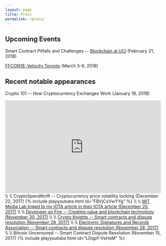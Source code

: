```yaml
---
layout: page
title: Press
permalink: /press/
---
```

## Upcoming Events

Smart Contract Pitfalls and Challenges -- [Blockchain at UCI](https://www.blockchainuci.com) (February 21, 2018)

[FFCON18: Velocity Toronto](http://fintechandfunding.com/) (March 5-6, 2018)

## Recent notable appearances

Crypto 101 -- How Cryptocurrency Exchanges Work (January 18, 2018)
<iframe width="100%" height="300" scrolling="no" frameborder="no" allow="autoplay" src="https://w.soundcloud.com/player/?url=https%3A//api.soundcloud.com/tracks/385876076&amp;color=%23ff5500&amp;auto_play=false&amp;hide_related=false&amp;show_comments=true&amp;show_user=true&amp;show_reposts=false&amp;show_teaser=true&amp;visual=true"></iframe>
\\
\\
CryptoSpendthrift -- Cryptocurrency price volatility locking (December 22, 2017)
{% include playyoutube.html id="FBVjCxVwYYg" %}
\\
\\
<a href='https://www.media.mit.edu/posts/iota-response/'>MIT Media Lab linked to my IOTA article in their IOTA article (December 20, 2017)</a>
\\
\\
<a href='http://developeronfire.com/podcast/episode-291-daniel-rice-winning-horses'>Developer on Fire -- Creating value and blockchain technology (November 30, 2017)</a>
\\
\\
<a href='http://cryptoknights.io/episode-23/'>Crypto Knights -- Smart contracts and dispute resolution (November 28, 2017)</a>
\\
\\
<a href='https://esignrecords.org/esra-podcast-need-know-blockchain/'>Electronic Signatures and Records Association -- Smart contracts and dispute resolution (November 28, 2017)</a>
\\
\\
Bitcoin Uncensored -- Smart Contract Dispute Resolution (November 15, 2017)
{% include playyoutube.html id="LDqpY-VsHeM" %}